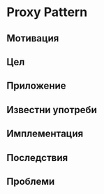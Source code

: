 # Proxy Pattern

## Мотивация

## Цел


## Приложение


## Известни употреби



## Имплементация


## Последствия


## Проблеми



